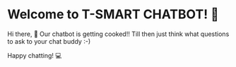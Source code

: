 # Welcome to T-SMART CHATBOT! 🚀

Hi there, 👋 Our chatbot is getting cooked!! Till then just think what questions to ask to your chat buddy :-)



Happy chatting! 💻

